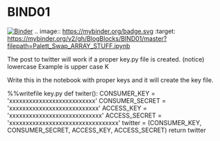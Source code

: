 # BIND01
[![Binder](https://mybinder.org/badge.svg)](https://mybinder.org/v2/gh/BlogBlocks/BIND01/master?filepath=Palett_Swap_ARRAY_STUFF.ipynb)
.. image:: https://mybinder.org/badge.svg :target: https://mybinder.org/v2/gh/BlogBlocks/BIND01/master?filepath=Palett_Swap_ARRAY_STUFF.ipynb
</div>

The post to twitter will work if a proper key.py file is created.
(notice) lowercase Example is upper case K

Write this in the notebook with proper keys and it will create the key file.

%%writefile key.py
def twiter():
    CONSUMER_KEY = 'xxxxxxxxxxxxxxxxxxxxxxxxxx'
    CONSUMER_SECRET = 'xxxxxxxxxxxxxxxxxxxxxxxxxxx'
    ACCESS_KEY = 'xxxxxxxxxxxxxxxxxxxxxxxxxxxx'
    ACCESS_SECRET = 'xxxxxxxxxxxxxxxxxxxxxxxxxxxxxxxxx'
    twitter = (CONSUMER_KEY, CONSUMER_SECRET, ACCESS_KEY, ACCESS_SECRET)
    return twitter

